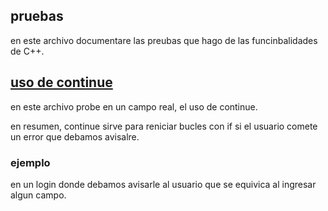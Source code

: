 ## pruebas

en este archivo documentare las preubas que hago de las funcinbalidades de C++.

## [uso de continue](/pruebas/prover-continue.cpp)

en este archivo probe en un campo real, el uso de continue.

en resumen, continue sirve para reniciar bucles con if si el usuario comete un error que debamos avisalre.

### ejemplo
en un login donde debamos avisarle al usuario que se equivica al ingresar algun campo.